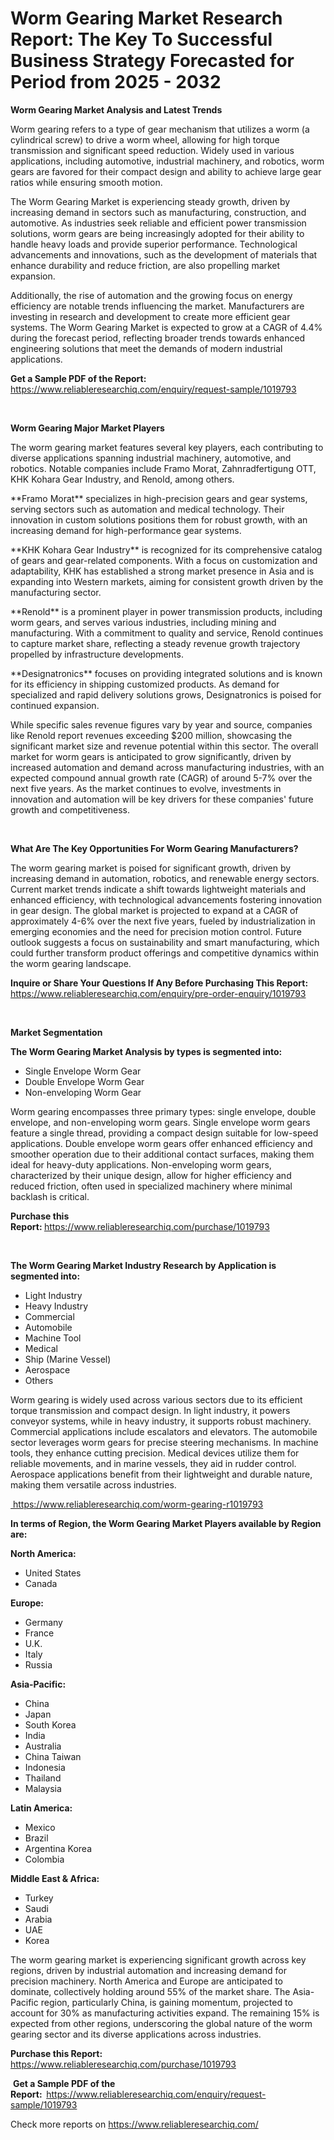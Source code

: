 <p><h1>Worm Gearing Market Research Report: The Key To Successful Business Strategy Forecasted for Period from 2025 - 2032</h1></p><p><strong>Worm Gearing Market Analysis and Latest Trends</strong></p>
<p><p>Worm gearing refers to a type of gear mechanism that utilizes a worm (a cylindrical screw) to drive a worm wheel, allowing for high torque transmission and significant speed reduction. Widely used in various applications, including automotive, industrial machinery, and robotics, worm gears are favored for their compact design and ability to achieve large gear ratios while ensuring smooth motion.</p><p>The Worm Gearing Market is experiencing steady growth, driven by increasing demand in sectors such as manufacturing, construction, and automotive. As industries seek reliable and efficient power transmission solutions, worm gears are being increasingly adopted for their ability to handle heavy loads and provide superior performance. Technological advancements and innovations, such as the development of materials that enhance durability and reduce friction, are also propelling market expansion.</p><p>Additionally, the rise of automation and the growing focus on energy efficiency are notable trends influencing the market. Manufacturers are investing in research and development to create more efficient gear systems. The Worm Gearing Market is expected to grow at a CAGR of 4.4% during the forecast period, reflecting broader trends towards enhanced engineering solutions that meet the demands of modern industrial applications.</p></p>
<p><strong>Get a Sample PDF of the Report:&nbsp;</strong> <a href="https://www.reliableresearchiq.com/enquiry/request-sample/1019793?utm_campaign=2257&utm_medium=2&utm_source=Github&utm_content=ia&utm_term=21022025&utm_id=worm-gearing">https://www.reliableresearchiq.com/enquiry/request-sample/1019793</a></p>
<p>&nbsp;</p>
<p><strong>Worm Gearing Major Market Players</strong></p>
<p><p>The worm gearing market features several key players, each contributing to diverse applications spanning industrial machinery, automotive, and robotics. Notable companies include Framo Morat, Zahnradfertigung OTT, KHK Kohara Gear Industry, and Renold, among others.</p><p>**Framo Morat** specializes in high-precision gears and gear systems, serving sectors such as automation and medical technology. Their innovation in custom solutions positions them for robust growth, with an increasing demand for high-performance gear systems.</p><p>**KHK Kohara Gear Industry** is recognized for its comprehensive catalog of gears and gear-related components. With a focus on customization and adaptability, KHK has established a strong market presence in Asia and is expanding into Western markets, aiming for consistent growth driven by the manufacturing sector.</p><p>**Renold** is a prominent player in power transmission products, including worm gears, and serves various industries, including mining and manufacturing. With a commitment to quality and service, Renold continues to capture market share, reflecting a steady revenue growth trajectory propelled by infrastructure developments.</p><p>**Designatronics** focuses on providing integrated solutions and is known for its efficiency in shipping customized products. As demand for specialized and rapid delivery solutions grows, Designatronics is poised for continued expansion.</p><p>While specific sales revenue figures vary by year and source, companies like Renold report revenues exceeding $200 million, showcasing the significant market size and revenue potential within this sector. The overall market for worm gears is anticipated to grow significantly, driven by increased automation and demand across manufacturing industries, with an expected compound annual growth rate (CAGR) of around 5-7% over the next five years. As the market continues to evolve, investments in innovation and automation will be key drivers for these companies' future growth and competitiveness.</p></p>
<p>&nbsp;</p>
<p><strong>What Are The Key Opportunities For Worm Gearing Manufacturers?</strong></p>
<p><p>The worm gearing market is poised for significant growth, driven by increasing demand in automation, robotics, and renewable energy sectors. Current market trends indicate a shift towards lightweight materials and enhanced efficiency, with technological advancements fostering innovation in gear design. The global market is projected to expand at a CAGR of approximately 4-6% over the next five years, fueled by industrialization in emerging economies and the need for precision motion control. Future outlook suggests a focus on sustainability and smart manufacturing, which could further transform product offerings and competitive dynamics within the worm gearing landscape.</p></p>
<p><strong>Inquire or Share Your Questions If Any Before Purchasing This Report:</strong> <a href="https://www.reliableresearchiq.com/enquiry/pre-order-enquiry/1019793?utm_campaign=2257&utm_medium=2&utm_source=Github&utm_content=ia&utm_term=21022025&utm_id=worm-gearing">https://www.reliableresearchiq.com/enquiry/pre-order-enquiry/1019793</a></p>
<p>&nbsp;</p>
<p><strong>Market Segmentation</strong></p>
<p><strong>The Worm Gearing Market Analysis by types is segmented into:</strong></p>
<p><ul><li>Single Envelope Worm Gear</li><li>Double Envelope Worm Gear</li><li>Non-enveloping Worm Gear</li></ul></p>
<p><p>Worm gearing encompasses three primary types: single envelope, double envelope, and non-enveloping worm gears. Single envelope worm gears feature a single thread, providing a compact design suitable for low-speed applications. Double envelope worm gears offer enhanced efficiency and smoother operation due to their additional contact surfaces, making them ideal for heavy-duty applications. Non-enveloping worm gears, characterized by their unique design, allow for higher efficiency and reduced friction, often used in specialized machinery where minimal backlash is critical.</p></p>
<p><strong>Purchase this Report:&nbsp;</strong><a href="https://www.reliableresearchiq.com/purchase/1019793?utm_campaign=2257&utm_medium=2&utm_source=Github&utm_content=ia&utm_term=21022025&utm_id=worm-gearing">https://www.reliableresearchiq.com/purchase/1019793</a></p>
<p>&nbsp;</p>
<p><strong>The Worm Gearing Market Industry Research by Application is segmented into:</strong></p>
<p><ul><li>Light Industry</li><li>Heavy Industry</li><li>Commercial</li><li>Automobile</li><li>Machine Tool</li><li>Medical</li><li>Ship (Marine Vessel)</li><li>Aerospace</li><li>Others</li></ul></p>
<p><p>Worm gearing is widely used across various sectors due to its efficient torque transmission and compact design. In light industry, it powers conveyor systems, while in heavy industry, it supports robust machinery. Commercial applications include escalators and elevators. The automobile sector leverages worm gears for precise steering mechanisms. In machine tools, they enhance cutting precision. Medical devices utilize them for reliable movements, and in marine vessels, they aid in rudder control. Aerospace applications benefit from their lightweight and durable nature, making them versatile across industries.</p></p>
<p><a href="https://www.reliableresearchiq.com/worm-gearing-r1019793?utm_campaign=2257&utm_medium=2&utm_source=Github&utm_content=ia&utm_term=21022025&utm_id=worm-gearing">&nbsp;https://www.reliableresearchiq.com/worm-gearing-r1019793</a></p>
<p><strong>In terms of Region, the Worm Gearing Market Players available by Region are:</strong></p>
<p>
    <p> <strong> North America: </strong>
        <ul>
            <li>United States</li>
            <li>Canada</li>
        </ul>
        </p> 
    <p> <strong> Europe: </strong>
        <ul>
            <li>Germany</li>
            <li>France</li>
            <li>U.K.</li>
            <li>Italy</li>
            <li>Russia</li>
        </ul>
        </p> 
    <p> <strong> Asia-Pacific: </strong>
        <ul>
            <li>China</li>
            <li>Japan</li>
            <li>South Korea</li>
            <li>India</li>
            <li>Australia</li>
            <li>China Taiwan</li>
            <li>Indonesia</li>
            <li>Thailand</li>
            <li>Malaysia</li>
        </ul>
        </p> 
    <p> <strong> Latin America: </strong>
        <ul>
            <li>Mexico</li>
            <li>Brazil</li>
            <li>Argentina Korea</li>
            <li>Colombia</li>
        </ul>
        </p> 
    <p> <strong> Middle East & Africa: </strong>
        <ul>
            <li>Turkey</li>
            <li>Saudi</li>
            <li>Arabia</li>
            <li>UAE</li>
            <li>Korea</li>
        </ul>
    </p>
    </p>
<p><p>The worm gearing market is experiencing significant growth across key regions, driven by industrial automation and increasing demand for precision machinery. North America and Europe are anticipated to dominate, collectively holding around 55% of the market share. The Asia-Pacific region, particularly China, is gaining momentum, projected to account for 30% as manufacturing activities expand. The remaining 15% is expected from other regions, underscoring the global nature of the worm gearing sector and its diverse applications across industries.</p></p>
<p><strong>Purchase this Report: </strong><a href="https://www.reliableresearchiq.com/purchase/1019793?utm_campaign=2257&utm_medium=2&utm_source=Github&utm_content=ia&utm_term=21022025&utm_id=worm-gearing">https://www.reliableresearchiq.com/purchase/1019793</a></p>
<p>&nbsp;<strong>Get a Sample PDF of the Report:&nbsp;&nbsp;</strong><a href="https://www.reliableresearchiq.com/enquiry/request-sample/1019793?utm_campaign=2257&utm_medium=2&utm_source=Github&utm_content=ia&utm_term=21022025&utm_id=worm-gearing">https://www.reliableresearchiq.com/enquiry/request-sample/1019793</a></p>
<p><strong></strong></p>
<p>Check more reports on <a href="https://www.reliableresearchiq.com/?utm_campaign=2257&utm_medium=2&utm_source=Github&utm_content=ia&utm_term=21022025&utm_id=worm-gearing">https://www.reliableresearchiq.com/</a></p>
